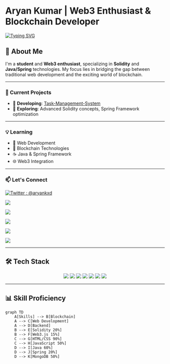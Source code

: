 # Aryan Kumar | Web3 Enthusiast & Blockchain Developer

[![Typing SVG](https://readme-typing-svg.herokuapp.com?color=%2336BCF7&lines=Blockchain+Developer;Solidity;Java+%26+Spring+Enthusiast)](https://git.io/typing-svg)

## 👋 About Me

I'm a **student** and **Web3 enthusiast**, specializing in **Solidity** and **Java/Spring** technologies. My focus lies in bridging the gap between traditional web development and the exciting world of blockchain.

---

### 🚀 Current Projects

- 🔭 **Developing**: [Task-Management-System](https://github.com/shaikhafsaralli/Task-Management-System)
- 🌱 **Exploring**: Advanced Solidity concepts, Spring Framework optimization

---

### 💡 Learning

- 💬 Web Development
- 🔗 Blockchain Technologies
- ☕ Java & Spring Framework
- 🌐 Web3 Integration

---

### 📫 Let's Connect

<a href="https://twitter.com/aryankxd" target="_blank"><img src="https://img.shields.io/twitter/follow/aryankxd?style=social" alt="Twitter : @aryankxd"></a>

<a href="https://linkedin.com/in/aryankjsr" target="_blank"><img src="https://img.shields.io/badge/-LinkedIn-0077B5?style=flat-square&logo=linkedin&logoColor=white"></a>

<a href="https://stackoverflow.com/users/19245724" target="_blank"><img src="https://img.shields.io/badge/-Stack_Overflow-F48024?style=flat-square&logo=stack-overflow&logoColor=white"></a>

<a href="https://kaggle.com/arkrly" target="_blank"><img src="https://img.shields.io/badge/-Kaggle-20BEFF?style=flat-square&logo=kaggle&logoColor=white"></a>

<a href="https://instagram.com/aryankxd" target="_blank"><img src="https://img.shields.io/badge/-Instagram-E1306A?style=flat-square&logo=instagram&logoColor=white"></a>

<a href="https://discord.gg/qJNJ5WPj" target="_blank"><img src="https://img.shields.io/discord/708813647834786816?color=7289DA&label=Discord&logo=discord&style=flat-square"></a>

---

## 🛠️ Tech Stack

<p align="center">
  <img src="https://img.shields.io/badge/Solidity-363636?style=for-the-badge&logo=solidity&logoColor=white" />
  <img src="https://img.shields.io/badge/Java-ED8B00?style=for-the-badge&logo=java&logoColor=white" />
  <img src="https://img.shields.io/badge/Spring-6DB33F?style=for-the-badge&logo=spring&logoColor=white" />
  <img src="https://img.shields.io/badge/MongoDB-4EA94B?style=for-the-badge&logo=mongodb&logoColor=white" />
  <img src="https://img.shields.io/badge/MySQL-005C84?style=for-the-badge&logo=mysql&logoColor=white" />
  <img src="https://img.shields.io/badge/Git-F05032?style=for-the-badge&logo=git&logoColor=white" />
  <img src="https://img.shields.io/badge/Docker-2CA5E0?style=for-the-badge&logo=docker&logoColor=white" />
</p>

---

## 📊 Skill Proficiency

```mermaid
graph TD
    A[Skills] --> B[Blockchain]
    A --> C[Web Development]
    A --> D[Backend]
    B --> E[Solidity 20%]
    B --> F[Web3.js 15%]
    C --> G[HTML/CSS 90%]
    C --> H[JavaScript 50%]
    D --> I[Java 60%]
    D --> J[Spring 20%]
    D --> K[MongoDB 50%]
